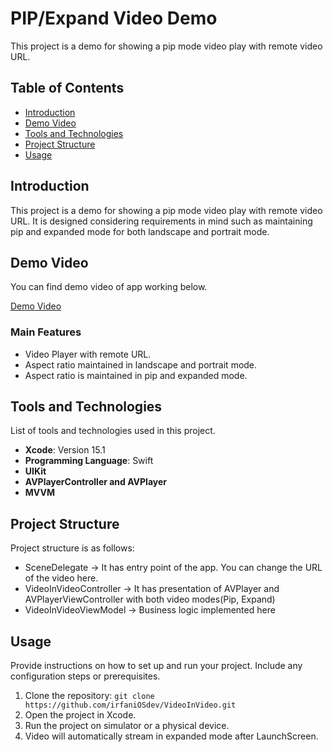 # PIP/Expand Video Demo
This project is a demo for showing a pip mode video play with remote video URL.
## Table of Contents

- [Introduction](#introduction)
- [Demo Video](#demo-video)
- [Tools and Technologies](#tools-and-technologies)
- [Project Structure](#project-structure)
- [Usage](#usage)

## Introduction
This project is a demo for showing a pip mode video play with remote video URL. It is designed considering requirements in mind such as maintaining pip and expanded mode for both landscape and portrait mode.

## Demo Video

You can find demo video of app working below.

[Demo Video](https://drive.google.com/file/d/1QZxXT3bfsXHYlZQCzKMKdKlytBmDzebW/view)

### Main Features
- Video Player with remote URL.
- Aspect ratio maintained in landscape and portrait mode.
- Aspect ratio is maintained in pip and expanded mode.

## Tools and Technologies

List of tools and technologies used in this project.

- **Xcode**: Version 15.1
- **Programming Language**: Swift
- **UIKit**
- **AVPlayerController and AVPlayer**
- **MVVM**

## Project Structure

Project structure is as follows:
- SceneDelegate -> It has entry point of the app. You can change the URL of the video here.
- VideoInVideoController -> It has presentation of AVPlayer and AVPlayerViewController with both video modes(Pip, Expand)
- VideoInVideoViewModel -> Business logic implemented here
  
## Usage

Provide instructions on how to set up and run your project. Include any configuration steps or prerequisites.

1. Clone the repository: `git clone https://github.com/irfaniOSdev/VideoInVideo.git`
2. Open the project in Xcode.
3. Run the project on simulator or a physical device.
4. Video will automatically stream in expanded mode after LaunchScreen.
